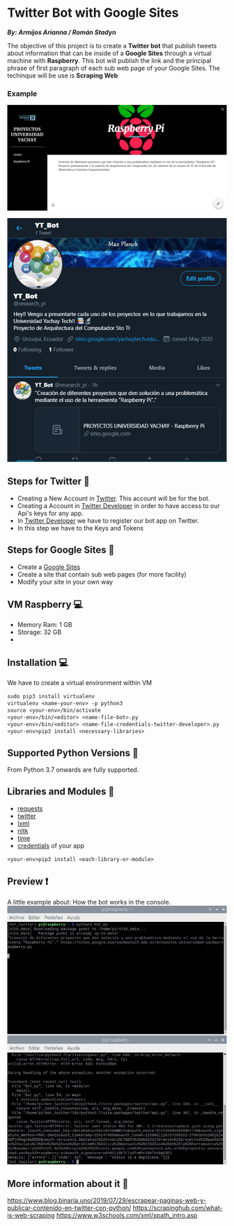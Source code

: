 # Twitter Bot with Google Sites

***By: Armijos Arianna / Román Stadyn***

The objective of this project is to create a **Twitter bot** that publish tweets about information that can be inside of a 
**Google Sites** through a virtual machine with **Raspberry**.
This bot will publish the link and the principal phrase of first paragraph of each sub web page of your Google Sites.
The techinque will be use is **Scraping Web**

### Example
![](/Pictures/Capture_google_sites1.png)
<p align="center">
  <img src="/Pictures/Capture_twitter_bot.png">
</p>

## Steps for Twitter :feet: 
* Creating a New Account in [Twitter](https://twitter.com/). This account will be for the bot.
* Creating a Account in [Twitter Developer](https://developer.twitter.com/en) in order to have access to our Api's keys for any app.
* In [Twitter Developer](https://developer.twitter.com/en) we have to register our bot app on Twitter.
* In this step we have to the Keys and Tokens 

## Steps for Google Sites :feet:
* Create a [Google Sites](https://sites.google.com/new)
* Create a site that contain sub web pages (for more facility)
* Modify your site in your own way

## VM Raspberry :computer:
* Memory Ram: 1 GB
* Storage: 32 GB
* 


## Installation :computer:
We have to create a virtual environment within VM
```
sudo pip3 install virtualenv
virtualenv <name-your-env> -p python3
source <your-env>/bin/activate
<your-env>/bin/<editor> <name-file-bot>.py
<your-env>/bin/<editor> <name-file-credentials-twitter-developer>.py
<your-env>pip3 install <necessary-libraries>

```

## Supported Python Versions :snake:
From Python 3.7 onwards are fully supported.

## Libraries and Modules :page_facing_up:
* [requests](https://pypi.org/project/requests/)
* [twitter](https://pypi.org/project/twitter/)
* [lxml](https://lxml.de/lxmlhtml.html)
* [nltk](https://www.nltk.org/)
* [time](https://docs.python.org/3/library/time.html)
* [credentials](https://developer.twitter.com/en) of your app 
```
<your-env>pip3 install <each-library-or-module>
```
## Preview :exclamation:
A little example about: How the bot works in the console.
![](/Pictures/preview_1.jpeg)
![](/Pictures/preview_2.jpeg)

## More information about it :file_folder:
https://www.blog.binaria.uno/2019/07/29/escrapear-paginas-web-y-publicar-contenido-en-twitter-con-python/
https://scrapinghub.com/what-is-web-scraping
https://www.w3schools.com/xml/xpath_intro.asp
